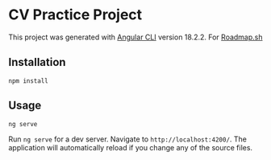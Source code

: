 # CV Practice Project

This project was generated with [Angular CLI](https://github.com/angular/angular-cli) version 18.2.2.
For [Roadmap.sh](https://roadmap.sh/projects/single-page-cv)

## Installation

```
npm install
``` 

## Usage

```
ng serve
```

Run `ng serve` for a dev server. Navigate to `http://localhost:4200/`. The application will automatically reload if you change any of the source files.


